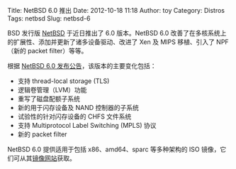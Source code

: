 Title: NetBSD 6.0 推出
Date: 2012-10-18 11:18
Author: toy
Category: Distros
Tags: netbsd
Slug: netbsd-6

BSD 发行版 [NetBSD][n] 于近日推出了 6.0 版本。NetBSD 6.0
改善了在多核系统上的扩展性、添加并更新了诸多设备驱动、改进了 Xen 及 MIPS
移植、引入了 NPF（新的 packet filter）等等。

根据 [NetBSD 6.0 发布公告][a]，该版本的主要变化包括：

* 支持 thread-local storage (TLS)  
* 逻辑卷管理（LVM）功能  
* 重写了磁盘配额子系统  
* 新的用于闪存设备及 NAND 控制器的子系统  
* 试验性的针对闪存设备的 CHFS 文件系统  
* 支持 Multiprotocol Label Switching (MPLS) 协议  
* 新的 packet filter

NetBSD 6.0 提供适用于包括 x86、amd64、sparc 等多种架构的 ISO
镜像，它们可从其[镜像网站][m]获取。

[n]: http://www.netbsd.org/  
[a]:
http://blog.netbsd.org/tnf/entry/proudly\_announcing\_netbsd\_6\_0  
[m]: http://www.netbsd.org/releases/
